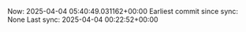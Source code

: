 Now: 2025-04-04 05:40:49.031162+00:00 Earliest commit since sync: None Last sync: 2025-04-04 00:22:52+00:00
